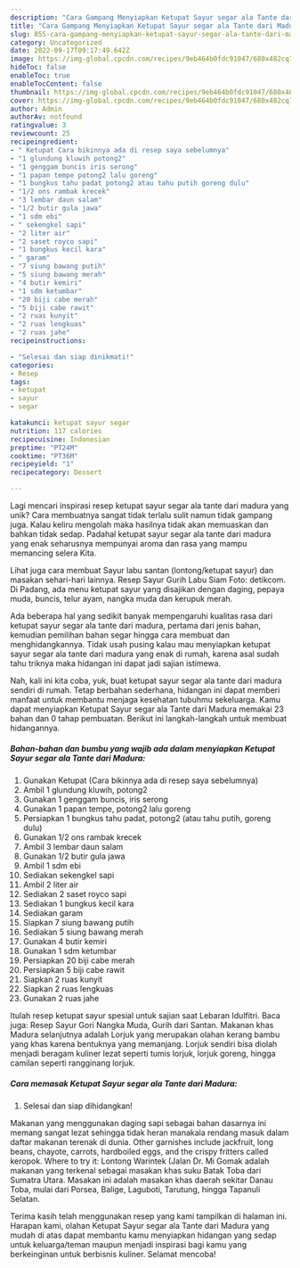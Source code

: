 ```yaml
---
description: "Cara Gampang Menyiapkan Ketupat Sayur segar ala Tante dari Madura yang Mantap"
title: "Cara Gampang Menyiapkan Ketupat Sayur segar ala Tante dari Madura yang Mantap"
slug: 855-cara-gampang-menyiapkan-ketupat-sayur-segar-ala-tante-dari-madura-yang-mantap
category: Uncategorized
date: 2022-09-17T09:17:49.642Z
image: https://img-global.cpcdn.com/recipes/9eb464b0fdc91047/680x482cq70/ketupat-sayur-segar-ala-tante-dari-madura-foto-resep-utama.jpg
hideToc: false
enableToc: true
enableTocContent: false
thumbnail: https://img-global.cpcdn.com/recipes/9eb464b0fdc91047/680x482cq70/ketupat-sayur-segar-ala-tante-dari-madura-foto-resep-utama.jpg
cover: https://img-global.cpcdn.com/recipes/9eb464b0fdc91047/680x482cq70/ketupat-sayur-segar-ala-tante-dari-madura-foto-resep-utama.jpg
author: Admin
authorAv: notfound
ratingvalue: 3
reviewcount: 25
recipeingredient:
- " Ketupat Cara bikinnya ada di resep saya sebelumnya"
- "1 glundung kluwih potong2"
- "1 genggam buncis iris serong"
- "1 papan tempe potong2 lalu goreng"
- "1 bungkus tahu padat potong2 atau tahu putih goreng dulu"
- "1/2 ons rambak krecek"
- "3 lembar daun salam"
- "1/2 butir gula jawa"
- "1 sdm ebi"
- " sekengkel sapi"
- "2 liter air"
- "2 saset royco sapi"
- "1 bungkus kecil kara"
- " garam"
- "7 siung bawang putih"
- "5 siung bawang merah"
- "4 butir kemiri"
- "1 sdm ketumbar"
- "20 biji cabe merah"
- "5 biji cabe rawit"
- "2 ruas kunyit"
- "2 ruas lengkuas"
- "2 ruas jahe"
recipeinstructions:

- "Selesai dan siap dinikmati!"
categories:
- Resep
tags:
- ketupat
- sayur
- segar

katakunci: ketupat sayur segar 
nutrition: 117 calories
recipecuisine: Indonesian
preptime: "PT24M"
cooktime: "PT36M"
recipeyield: "1"
recipecategory: Dessert

---
```





Lagi mencari inspirasi resep ketupat sayur segar ala tante dari madura yang unik? Cara membuatnya sangat tidak terlalu sulit namun tidak gampang juga. Kalau keliru mengolah maka hasilnya tidak akan memuaskan dan bahkan tidak sedap. Padahal ketupat sayur segar ala tante dari madura yang enak seharusnya mempunyai aroma dan rasa yang mampu memancing selera Kita.





Lihat juga cara membuat Sayur labu santan (lontong/ketupat sayur) dan masakan sehari-hari lainnya. Resep Sayur Gurih Labu Siam Foto: detikcom. Di Padang, ada menu ketupat sayur yang disajikan dengan daging, pepaya muda, buncis, telur ayam, nangka muda dan kerupuk merah.

Ada beberapa hal yang sedikit banyak mempengaruhi kualitas rasa dari ketupat sayur segar ala tante dari madura, pertama dari jenis bahan, kemudian pemilihan bahan segar hingga cara membuat dan menghidangkannya. Tidak usah pusing kalau mau menyiapkan ketupat sayur segar ala tante dari madura yang enak di rumah, karena asal sudah tahu triknya maka hidangan ini dapat jadi sajian istimewa.






Nah, kali ini kita coba, yuk, buat ketupat sayur segar ala tante dari madura sendiri di rumah. Tetap berbahan sederhana, hidangan ini dapat memberi manfaat untuk membantu menjaga kesehatan tubuhmu sekeluarga. Kamu dapat menyiapkan Ketupat Sayur segar ala Tante dari Madura memakai 23 bahan dan 0 tahap pembuatan. Berikut ini langkah-langkah untuk membuat hidangannya.

<!--inarticleads1-->

##### Bahan-bahan dan bumbu yang wajib ada dalam menyiapkan Ketupat Sayur segar ala Tante dari Madura:

1. Gunakan  Ketupat (Cara bikinnya ada di resep saya sebelumnya)
1. Ambil 1 glundung kluwih, potong2
1. Gunakan 1 genggam buncis, iris serong
1. Gunakan 1 papan tempe, potong2 lalu goreng
1. Persiapkan 1 bungkus tahu padat, potong2 (atau tahu putih, goreng dulu)
1. Gunakan 1/2 ons rambak krecek
1. Ambil 3 lembar daun salam
1. Gunakan 1/2 butir gula jawa
1. Ambil 1 sdm ebi
1. Sediakan  sekengkel sapi
1. Ambil 2 liter air
1. Sediakan 2 saset royco sapi
1. Sediakan 1 bungkus kecil kara
1. Sediakan  garam
1. Siapkan 7 siung bawang putih
1. Sediakan 5 siung bawang merah
1. Gunakan 4 butir kemiri
1. Gunakan 1 sdm ketumbar
1. Persiapkan 20 biji cabe merah
1. Persiapkan 5 biji cabe rawit
1. Siapkan 2 ruas kunyit
1. Siapkan 2 ruas lengkuas
1. Gunakan 2 ruas jahe


Itulah resep ketupat sayur spesial untuk sajian saat Lebaran Idulfitri. Baca juga: Resep Sayur Gori Nangka Muda, Gurih dari Santan. Makanan khas Madura selanjutnya adalah Lorjuk yang merupakan olahan kerang bambu yang khas karena bentuknya yang memanjang. Lorjuk sendiri bisa diolah menjadi beragam kuliner lezat seperti tumis lorjuk, lorjuk goreng, hingga camilan seperti rangginang lorjuk. 

<!--inarticleads2-->

##### Cara memasak Ketupat Sayur segar ala Tante dari Madura:


1. Selesai dan siap dihidangkan!

Makanan yang menggunakan daging sapi sebagai bahan dasarnya ini memang sangat lezat sehingga tidak heran manakala rendang masuk dalam daftar makanan terenak di dunia. Other garnishes include jackfruit, long beans, chayote, carrots, hardboiled eggs, and the crispy fritters called keropok. Where to try it: Lontong Warintek (Jalan Dr. Mi Gomak adalah makanan yang terkenal sebagai masakan khas suku Batak Toba dari Sumatra Utara. Masakan ini adalah masakan khas daerah sekitar Danau Toba, mulai dari Porsea, Balige, Laguboti, Tarutung, hingga Tapanuli Selatan. 

Terima kasih telah menggunakan resep yang kami tampilkan di halaman ini. Harapan kami, olahan Ketupat Sayur segar ala Tante dari Madura yang mudah di atas dapat membantu kamu menyiapkan hidangan yang sedap untuk keluarga/teman maupun menjadi inspirasi bagi kamu yang berkeinginan untuk berbisnis kuliner. Selamat mencoba!
